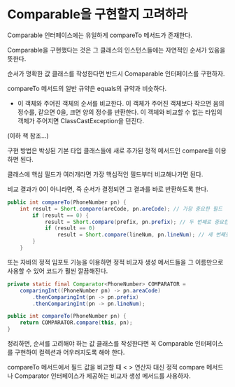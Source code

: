 # Comparable을 구현할지 고려하라

Comparable 인터페이스에는 유일하게 compareTo 메서드가 존재한다.

Comparable을 구현했다는 것은 그 클래스의 인스턴스들에는 자연적인 순서가 있음을 뜻한다.

순서가 명확한 값 클래스를 작성한다면 반드시 Comaparable 인터페이스를 구현하자.


compareTo 메서드의 일반 규약은 equals의 규약과 비슷하다.

- 이 객체와 주어진 객체의 순서를 비교한다. 이 객체가 주어진 객체보다 작으면 음의 정수를, 같으면 0을, 크면 양의 정수를 반환한다.
  이 객체와 비교할 수 없는 타입의 객체가 주어지면 ClassCastException을 던진다.

(이하 책 참조...)


구현 방법은 박싱된 기본 타입 클래스들에 새로 추가된 정적 메서드인 compare을 이용하면 된다.

클래스에 핵심 필드가 여러개라면 가장 핵심적인 필드부터 비교해나가면 된다.

비교 결과가 0이 아니라면, 즉 순서가 결정되면 그 결과를 바로 반환하도록 한다.

```java
public int compareTo(PhoneNumber pn) {
    int result = Short.compare(areCode, pn.areCode); // 가장 중요한 필드
        if (result == 0) {
            result = Short.compare(prefix, pn.prefix); // 두 번째로 중요한 필드
            if (result == 0)
                result = Short.compare(lineNum, pn.lineNum); // 세 번째로 중요한 필드
        } 
    }  
```

또는 자바의 정적 임포토 기능을 이용하면 정적 비교자 생성 메서드들을 그 이름만으로 사용할 수 있어 코드가 훨씬 깔끔해진다.

```java
private static final Comparator<PhoneNumber> COMPARATOR =
    comparingInt((PhoneNumber pn) -> pn.areaCode)
        .thenComparingInt(pn -> pn.prefix)
        .thenComparingInt(pn -> pn.lineNum);

public int compareTo(PhoneNumber pn) {
    return COMPARATOR.compare(this, pn);
}
```

정리하면, 순서를 고려해야 하는 값 클래스를 작성한다면 꼭 Comparable 인터페이스를 구현하여 컬렉션과 어우러지도록 해야 한다.

compareTo 메서드에서 필드 값을 비교할 때 < > 연산자 대신 정적 compare 메서드나 Comparator 인터페이스가 제공하는 비교자 생성 메서드를 사용하자.